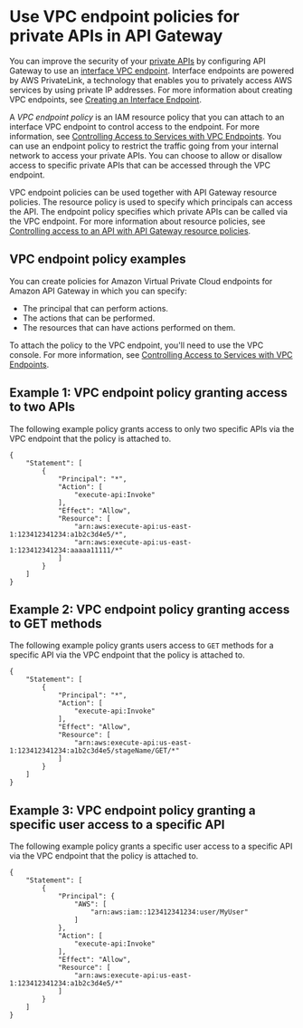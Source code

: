 # Use VPC endpoint policies for private APIs in API Gateway<a name="apigateway-vpc-endpoint-policies"></a>

You can improve the security of your [private APIs](https://docs.aws.amazon.com/apigateway/latest/developerguide/apigateway-private-apis.html) by configuring API Gateway to use an [interface VPC endpoint](https://docs.aws.amazon.com/vpc/latest/userguide/vpce-interface.html)\. Interface endpoints are powered by AWS PrivateLink, a technology that enables you to privately access AWS services by using private IP addresses\. For more information about creating VPC endpoints, see [Creating an Interface Endpoint](https://docs.aws.amazon.com/vpc/latest/userguide/vpce-interface.html#create-interface-endpoint)\.

A *VPC endpoint policy* is an IAM resource policy that you can attach to an interface VPC endpoint to control access to the endpoint\. For more information, see [Controlling Access to Services with VPC Endpoints](https://docs.aws.amazon.com/vpc/latest/userguide/vpc-endpoints-access.html)\. You can use an endpoint policy to restrict the traffic going from your internal network to access your private APIs\. You can choose to allow or disallow access to specific private APIs that can be accessed through the VPC endpoint\.

VPC endpoint policies can be used together with API Gateway resource policies\. The resource policy is used to specify which principals can access the API\. The endpoint policy specifies which private APIs can be called via the VPC endpoint\. For more information about resource policies, see [Controlling access to an API with API Gateway resource policies](apigateway-resource-policies.md)\.

## VPC endpoint policy examples<a name="apigateway-vpc-endpoint-policies-examples"></a>

You can create policies for Amazon Virtual Private Cloud endpoints for Amazon API Gateway in which you can specify:
+ The principal that can perform actions\.
+ The actions that can be performed\.
+ The resources that can have actions performed on them\.

To attach the policy to the VPC endpoint, you'll need to use the VPC console\. For more information, see [Controlling Access to Services with VPC Endpoints](https://docs.aws.amazon.com/vpc/latest/userguide/vpc-endpoints-access.html)\.

## Example 1: VPC endpoint policy granting access to two APIs<a name="apigateway-vpc-endpoint-policies-example-1"></a>

The following example policy grants access to only two specific APIs via the VPC endpoint that the policy is attached to\.

```
{
    "Statement": [
        {
            "Principal": "*",
            "Action": [
                "execute-api:Invoke"
            ],
            "Effect": "Allow",
            "Resource": [
                "arn:aws:execute-api:us-east-1:123412341234:a1b2c3d4e5/*",
                "arn:aws:execute-api:us-east-1:123412341234:aaaaa11111/*"
            ]
        }
    ]
}
```

## Example 2: VPC endpoint policy granting access to GET methods<a name="apigateway-vpc-endpoint-policies-example-2"></a>

The following example policy grants users access to `GET` methods for a specific API via the VPC endpoint that the policy is attached to\.

```
{
    "Statement": [
        {
            "Principal": "*",
            "Action": [
                "execute-api:Invoke"
            ],
            "Effect": "Allow",
            "Resource": [
                "arn:aws:execute-api:us-east-1:123412341234:a1b2c3d4e5/stageName/GET/*"
            ]
        }
    ]
}
```

## Example 3: VPC endpoint policy granting a specific user access to a specific API<a name="apigateway-vpc-endpoint-policies-example-3"></a>

The following example policy grants a specific user access to a specific API via the VPC endpoint that the policy is attached to\.

```
{
    "Statement": [
        {
            "Principal": {
                "AWS": [
                    "arn:aws:iam::123412341234:user/MyUser"
                ]
            },
            "Action": [
                "execute-api:Invoke"
            ],
            "Effect": "Allow",
            "Resource": [
                "arn:aws:execute-api:us-east-1:123412341234:a1b2c3d4e5/*"
            ]
        }
    ]
}
```